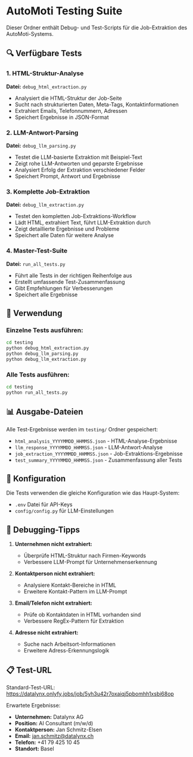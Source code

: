 # AutoMoti Testing Suite

Dieser Ordner enthält Debug- und Test-Scripts für die Job-Extraktion des AutoMoti-Systems.

## 🔍 Verfügbare Tests

### 1. HTML-Struktur-Analyse
**Datei:** `debug_html_extraction.py`
- Analysiert die HTML-Struktur der Job-Seite
- Sucht nach strukturierten Daten, Meta-Tags, Kontaktinformationen
- Extrahiert Emails, Telefonnummern, Adressen
- Speichert Ergebnisse in JSON-Format

### 2. LLM-Antwort-Parsing
**Datei:** `debug_llm_parsing.py`
- Testet die LLM-basierte Extraktion mit Beispiel-Text
- Zeigt rohe LLM-Antworten und geparste Ergebnisse
- Analysiert Erfolg der Extraktion verschiedener Felder
- Speichert Prompt, Antwort und Ergebnisse

### 3. Komplette Job-Extraktion
**Datei:** `debug_llm_extraction.py`
- Testet den kompletten Job-Extraktions-Workflow
- Lädt HTML, extrahiert Text, führt LLM-Extraktion durch
- Zeigt detaillierte Ergebnisse und Probleme
- Speichert alle Daten für weitere Analyse

### 4. Master-Test-Suite
**Datei:** `run_all_tests.py`
- Führt alle Tests in der richtigen Reihenfolge aus
- Erstellt umfassende Test-Zusammenfassung
- Gibt Empfehlungen für Verbesserungen
- Speichert alle Ergebnisse

## 🚀 Verwendung

### Einzelne Tests ausführen:
```bash
cd testing
python debug_html_extraction.py
python debug_llm_parsing.py
python debug_llm_extraction.py
```

### Alle Tests ausführen:
```bash
cd testing
python run_all_tests.py
```

## 📊 Ausgabe-Dateien

Alle Test-Ergebnisse werden im `testing/` Ordner gespeichert:
- `html_analysis_YYYYMMDD_HHMMSS.json` - HTML-Analyse-Ergebnisse
- `llm_response_YYYYMMDD_HHMMSS.json` - LLM-Antwort-Analyse
- `job_extraction_YYYYMMDD_HHMMSS.json` - Job-Extraktions-Ergebnisse
- `test_summary_YYYYMMDD_HHMMSS.json` - Zusammenfassung aller Tests

## 🔧 Konfiguration

Die Tests verwenden die gleiche Konfiguration wie das Haupt-System:
- `.env` Datei für API-Keys
- `config/config.py` für LLM-Einstellungen

## 🐛 Debugging-Tipps

1. **Unternehmen nicht extrahiert:**
   - Überprüfe HTML-Struktur nach Firmen-Keywords
   - Verbessere LLM-Prompt für Unternehmenserkennung

2. **Kontaktperson nicht extrahiert:**
   - Analysiere Kontakt-Bereiche in HTML
   - Erweitere Kontakt-Pattern im LLM-Prompt

3. **Email/Telefon nicht extrahiert:**
   - Prüfe ob Kontaktdaten in HTML vorhanden sind
   - Verbessere RegEx-Pattern für Extraktion

4. **Adresse nicht extrahiert:**
   - Suche nach Arbeitsort-Informationen
   - Erweitere Adress-Erkennungslogik

## 📋 Test-URL

Standard-Test-URL: https://datalynx.onlyfy.jobs/job/5yh3u42r7oxaiqj5pbomhh1xsbi68op

Erwartete Ergebnisse:
- **Unternehmen:** Datalynx AG
- **Position:** AI Consultant (m/w/d)
- **Kontaktperson:** Jan Schmitz-Elsen
- **Email:** jan.schmitz@datalynx.ch
- **Telefon:** +41 79 425 10 45
- **Standort:** Basel

